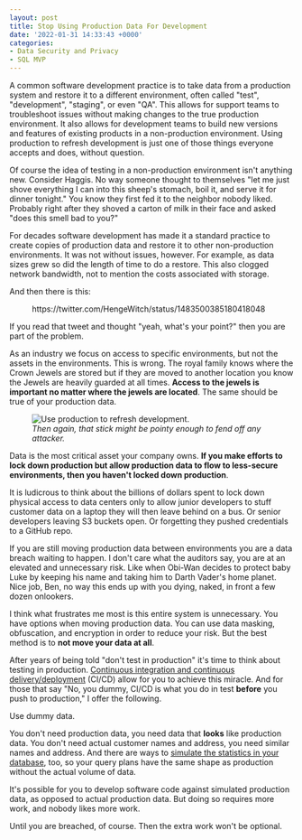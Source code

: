 ```yaml
---
layout: post
title: Stop Using Production Data For Development
date: '2022-01-31 14:33:43 +0000'
categories:
- Data Security and Privacy
- SQL MVP
---
```


<p>A common software development practice is to take data from a production system and restore it to a different environment, often called "test", "development", "staging", or even "QA". This allows for support teams to troubleshoot issues without making changes to the true production environment. It also allows for development teams to build new versions and features of existing products in a non-production environment. Using production to refresh development is just one of those things everyone accepts and does, without question.</p>   <p>Of course the idea of testing in a non-production environment isn't anything new. Consider Haggis. No way someone thought to themselves "let me just shove everything I can into this sheep's stomach, boil it, and serve it for dinner tonight." You know they first fed it to the neighbor nobody liked. Probably right after they shoved a carton of milk in their face and asked "does this smell bad to you?"</p>   <p>For decades software development has made it a standard practice to create copies of production data and restore it to other non-production environments. It was not without issues, however. For example, as data sizes grew so did the length of time to do a restore. This also clogged network bandwidth, not to mention the costs associated with storage. </p>   <p>And then there is this:</p>   <figure class="wp-block-embed is-type-rich is-provider-twitter wp-block-embed-twitter"><div class="wp-block-embed__wrapper"> https://twitter.com/HengeWitch/status/1483500385180418048 </div></figure>   <p>If you read that tweet and thought "yeah, what's your point?" then you are part of the problem. </p>   <p>As an industry we focus on access to specific environments, but not the assets in the environments. This is wrong. The royal family knows where the Crown Jewels are stored but if they are moved to another location you know the Jewels are heavily guarded at all times. <strong>Access to the jewels is important no matter where the jewels are located</strong>. The same should be true of your production data.</p>   <div class="wp-block-image"><figure class="aligncenter"><img src="https://upload.wikimedia.org/wikipedia/commons/e/eb/Crown_jewels_Poland_8.JPG" alt="Use production to refresh development."/><figcaption><em>Then again, that stick might be pointy enough to fend off any attacker.</em></figcaption></figure></div>   <p>Data is the most critical asset your company owns. <strong>If you make efforts to lock down production but allow production data to flow to less-secure environments, then you haven't locked down production</strong>.</p>   <p>It is ludicrous to think about the billions of dollars spent to lock down physical access to data centers only to allow junior developers to stuff customer data on a laptop they will then leave behind on a bus. Or senior developers leaving S3 buckets open. Or forgetting they pushed credentials to a GitHub repo. </p>   <p>If you are still moving production data between environments you are a data breach waiting to happen. I don't care what the auditors say, you are at an elevated and unnecessary risk. Like when Obi-Wan decides to protect baby Luke by keeping his name and taking him to Darth Vader's home planet. Nice job, Ben, no way this ends up with you dying, naked, in front a few dozen onlookers. </p>   <p>I think what frustrates me most is this entire system is unnecessary. You have options when moving production data. You can use data masking, obfuscation, and encryption in order to reduce your risk. But the best method is to <strong>not move your data at all</strong>.</p>   <p>After years of being told "don't test in production" it's time to think about testing in production. <a href="https://www.infoworld.com/article/3271126/what-is-cicd-continuous-integration-and-continuous-delivery-explained.html" target="_blank" rel="noreferrer noopener">Continuous integration and continuous delivery/deployment</a> (CI/CD) allow for you to achieve this miracle. And for those that say "No, you dummy, CI/CD is what you do in test <strong>before</strong> you push to production," I offer the following.</p>   <p>Use dummy data.</p>   <p>You don't need production data, you need data that <strong>looks</strong> like production data. You don't need actual customer names and address, you need similar names and address. And there are ways to <a href="https://thomaslarock.com/2015/07/how-to-recreate-sql-server-statistics-in-a-different-environment/" target="_blank" rel="noreferrer noopener">simulate the statistics in your database</a>, too, so your query plans have the same shape as production without the actual volume of data.</p>   <p>It's possible for you to develop software code against simulated production data, as opposed to actual production data. But doing so requires more work, and nobody likes more work.</p>   <p>Until you are breached, of course. Then the extra work won't be optional. </p>